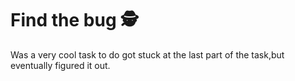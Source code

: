 # Find the bug 🕵️
Was a very cool task to do got stuck at the last part of the task,but eventually figured it out. 
